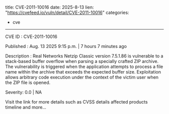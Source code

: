  
title: CVE-2011-10016
date: 2025-8-13
lien: "https://cvefeed.io/vuln/detail/CVE-2011-10016"
categories:
  - cve
---

CVE ID : CVE-2011-10016

Published :  Aug. 13
2025
9:15 p.m. | 7 hours
7 minutes ago

Description : Real Networks Netzip Classic version 7.5.1.86 is vulnerable to a stack-based buffer overflow when parsing a specially crafted ZIP archive. The vulnerability is triggered when the application attempts to process a file name within the archive that exceeds the expected buffer size. Exploitation allows arbitrary code execution under the context of the victim user when the ZIP file is opened.

Severity: 0.0 | NA

Visit the link for more details
such as CVSS details
affected products
timeline
and more...
